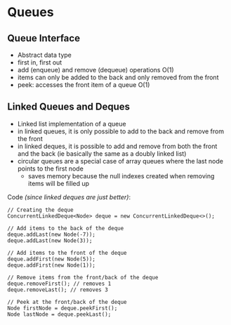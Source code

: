 # Queues

## Queue Interface

-   Abstract data type
-   first in, first out
-   add (enqueue) and remove (dequeue) operations O(1)
-   items can only be added to the back and only removed from the front
-   peek: accesses the front item of a queue O(1)

## Linked Queues and Deques

-   Linked list implementation of a queue
-   in linked queues, it is only possible to add to the back and remove from the front
-   in linked deques, it is possible to add and remove from both the front and the back (ie basically the same as a doubly linked list)
-   circular queues are a special case of array queues where the last node points to the first node
    -   saves memory because the null indexes created when removing items will be filled up

Code _(since linked deques are just better)_:

    // Creating the deque
    ConcurrentLinkedDeque<Node> deque = new ConcurrentLinkedDeque<>();

    // Add items to the back of the deque
    deque.addLast(new Node(-7));
    deque.addLast(new Node(3));

    // Add items to the front of the deque
    deque.addFirst(new Node(5));
    deque.addFirst(new Node(1));

    // Remove items from the front/back of the deque
    deque.removeFirst(); // removes 1
    deque.removeLast(); // removes 3

    // Peek at the front/back of the deque
    Node firstNode = deque.peekFirst();
    Node lastNode = deque.peekLast();
